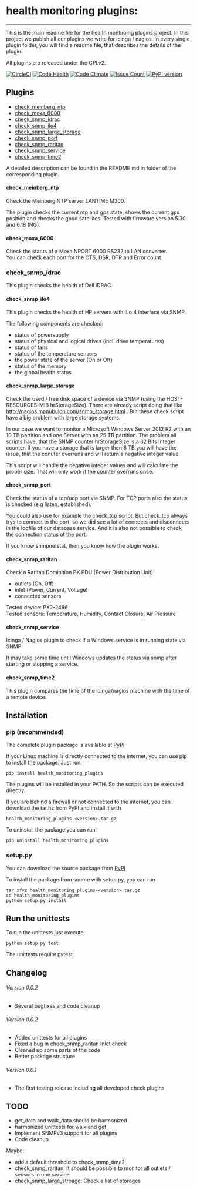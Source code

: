 # health monitoring plugins:
---

This is the main readme file for the health montiroing plugins project. In this project we pubish all our plugins we write for icinga / nagios.
In every single plugin folder, you will find a readme file, that describes the details of the plugin.

All plugins are released under the GPLv2.

[![CircleCI](https://circleci.com/gh/rsmuc/health_monitoring_plugins.svg?style=svg)](https://circleci.com/gh/rsmuc/health_monitoring_plugins)
[![Code Health](https://landscape.io/github/rsmuc/health_monitoring_plugins/master/landscape.svg?style=flat)](https://landscape.io/github/rsmuc/health_monitoring_plugins/master)
[![Code Climate](https://codeclimate.com/github/rsmuc/health_monitoring_plugins/badges/gpa.svg)](https://codeclimate.com/github/rsmuc/health_monitoring_plugins)
[![Issue Count](https://codeclimate.com/github/rsmuc/health_monitoring_plugins/badges/issue_count.svg)](https://codeclimate.com/github/rsmuc/health_monitoring_plugins)
[![PyPI version](https://badge.fury.io/py/health_monitoring_plugins.svg)](https://badge.fury.io/py/health_monitoring_plugins)

## Plugins

- [check_meinberg_ntp](doc/check_meinberg_ntp/README.md)
- [check_moxa_6000](doc/check_moxa_6000/README.md)
- [check_snmp_idrac](doc/check_snmp_idrac/README.md)
- [check_snmp_ilo4](doc/check_snmp_ilo4/README.md)
- [check_snmp_large_storage](doc/check_snmp_large_storage/README.md)
- [check_snmp_port](doc/check_snmp_port/README.md)
- [check_snmp_raritan](doc/check_snmp_raritan/README.md)
- [check_snmp_service](doc/check_snmp_service/README.md)
- [check_snmp_time2](doc/check_snmp_time2/README.md)

A detailed description can be found in the README.md in folder of the corresponding plugin.

#### check_meinberg_ntp

Check the Meinberg NTP server LANTIME M300.

The plugin checks the current ntp and gps state, shows the current gps position and checks the good satellites.
Tested with firmware version 5.30 and 6.18 (NG).

#### check_moxa_6000

Check the status of a Moxa NPORT 6000 RS232 to LAN converter.  
You can check each port for the CTS, DSR, DTR and Error count.

### check_snmp_idrac

This plugin checks the health of Dell iDRAC.

#### check_snmp_ilo4

This plugin checks the health of HP servers with iLo 4 interface via SNMP.

The following components are checked:

- status of powersupply
- status of physical and logical drives (incl. drive temperatures)
- status of fans
- status of the temperature sensors
- the power state of the server (On or Off)
- status of the memory
- the global health status


#### check_snmp_large_storage

Check the used / free disk space of a device via SNMP (using the HOST-RESOURCES-MIB hrStorageSize).
There are already script doing that like http://nagios.manubulon.com/snmp_storage.html . But these check script have a big problem with large storage systems. 

In our case we want to monitor a Microsoft Windows Server 2012 R2 with an 10 TB partition and one Server with an 25 TB partition. The problem all scripts have, that the SNMP counter hrStorageSize is a 32 Bits
Integer counter. If you have a storage that is larger then 8 TB you will have the issue, that the conuter overruns and will return a negative integer value.

This script will handle the negative integer values and will calculate the proper size. That will only work if the counter overruns once.

#### check_snmp_port

Check the status of a tcp/udp port via SNMP. For TCP ports also the status is checked (e.g listen, established).

You could also use for example the check_tcp script. But check_tcp always trys to connect to the port, so we did see a lot of connects and disconncets in the logfile of our database service. And it is also not possible to check the connection status of the port.

If you know snmpnetstat, then you know how the plugin works.


#### check_snmp_raritan

Check a Raritan Dominition PX PDU (Power Distribution Unit):
* outlets (On, Off)
* inlet (Power, Current, Voltage)
* connected sensors

Tested device: PX2-2486  
Tested sensors: Temperature, Humidity, Contact Closure, Air Pressure


#### check_snmp_service

Icinga / Nagios plugin to check if a Windows service is in running state via SNMP.

It may take some time until Windows updates the status via snmp after starting or stopping a service.


#### check_snmp_time2

This plugin compares the time of the icinga/nagios machine with the time of a remote device.


## Installation

###  pip (recommended)

The complete plugin package is available at [PyPI](https://pypi.python.org/pypi/health_monitoring_plugins)

If your Linux machine is directly connected to the internet, you can use pip to install the package.
Just run:

    pip install health_monitoring_plugins
    
The plugins will be installed in your PATH. So the scripts can be executed directly.

If you are behind a firewall or not connected to the internet, you can download the tar.hz from PyPI and install it with

    health_monitoring_plugins-<version>.tar.gz
    
To uninstall the package you can run:

    pip uninstall health_monitoring_plugins

### setup.py

You can download the source package from [PyPI](https://pypi.python.org/pypi/health_monitoring_plugins)

To install the package from source with setup.py, you can run

    tar xfvz health_monitoring_plugins-<version>.tar.gz
    cd health_monitoring_plugins
    python setup.py install

## Run the unittests

To run the unittests just execute:

    python setup.py test

The unittests require pytest.

## Changelog

###### Version 0.0.2

* Several bugfixes and code cleanup

###### Version 0.0.2

* Added unittests for all plugins
* Fixed a bug in check_snmp_raritan Inlet check
* Cleaned up some parts of the code
* Better package structure

###### Version 0.0.1

* The first testing release including all developed check plugins

## TODO

* get_data and walk_data should be harmonized
* harmonized unittests for walk and get
* Implement SNMPv3 support for all plugins
* Code cleanup

Maybe:

* add a default threshold to check_snmp_time2
* check_snmp_raritan: It should be possible to monitor all outlets / sensors in one service
* check_snmp_large_stroage: Check a list of storages
